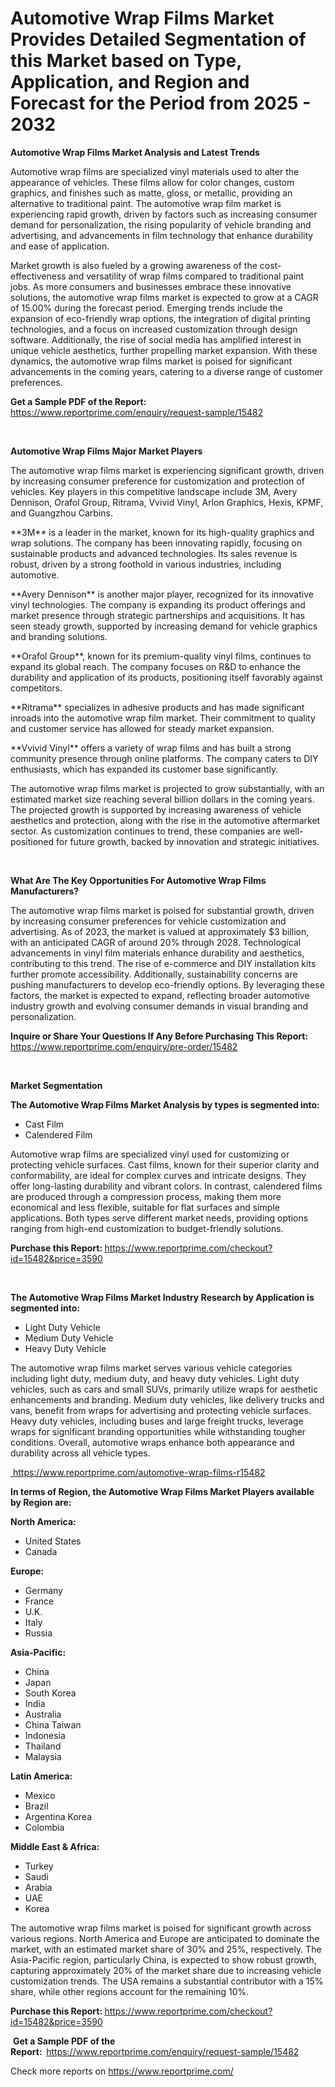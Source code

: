 <p><h1>Automotive Wrap Films Market Provides Detailed Segmentation of this Market based on Type, Application, and Region and Forecast for the Period from 2025 - 2032</h1></p><p><strong>Automotive Wrap Films Market Analysis and Latest Trends</strong></p>
<p><p>Automotive wrap films are specialized vinyl materials used to alter the appearance of vehicles. These films allow for color changes, custom graphics, and finishes such as matte, gloss, or metallic, providing an alternative to traditional paint. The automotive wrap film market is experiencing rapid growth, driven by factors such as increasing consumer demand for personalization, the rising popularity of vehicle branding and advertising, and advancements in film technology that enhance durability and ease of application.</p><p>Market growth is also fueled by a growing awareness of the cost-effectiveness and versatility of wrap films compared to traditional paint jobs. As more consumers and businesses embrace these innovative solutions, the automotive wrap films market is expected to grow at a CAGR of 15.00% during the forecast period. Emerging trends include the expansion of eco-friendly wrap options, the integration of digital printing technologies, and a focus on increased customization through design software. Additionally, the rise of social media has amplified interest in unique vehicle aesthetics, further propelling market expansion. With these dynamics, the automotive wrap films market is poised for significant advancements in the coming years, catering to a diverse range of customer preferences.</p></p>
<p><strong>Get a Sample PDF of the Report:&nbsp;</strong> <a href="https://www.reportprime.com/enquiry/request-sample/15482?utm_campaign=3192&utm_medium=2&utm_source=Github&utm_content=ia&utm_term=20032025&utm_id=automotive-wrap-films">https://www.reportprime.com/enquiry/request-sample/15482</a></p>
<p>&nbsp;</p>
<p><strong>Automotive Wrap Films Major Market Players</strong></p>
<p><p>The automotive wrap films market is experiencing significant growth, driven by increasing consumer preference for customization and protection of vehicles. Key players in this competitive landscape include 3M, Avery Dennison, Orafol Group, Ritrama, Vvivid Vinyl, Arlon Graphics, Hexis, KPMF, and Guangzhou Carbins.</p><p>**3M** is a leader in the market, known for its high-quality graphics and wrap solutions. The company has been innovating rapidly, focusing on sustainable products and advanced technologies. Its sales revenue is robust, driven by a strong foothold in various industries, including automotive.</p><p>**Avery Dennison** is another major player, recognized for its innovative vinyl technologies. The company is expanding its product offerings and market presence through strategic partnerships and acquisitions. It has seen steady growth, supported by increasing demand for vehicle graphics and branding solutions.</p><p>**Orafol Group**, known for its premium-quality vinyl films, continues to expand its global reach. The company focuses on R&D to enhance the durability and application of its products, positioning itself favorably against competitors.</p><p>**Ritrama** specializes in adhesive products and has made significant inroads into the automotive wrap film market. Their commitment to quality and customer service has allowed for steady market expansion.</p><p>**Vvivid Vinyl** offers a variety of wrap films and has built a strong community presence through online platforms. The company caters to DIY enthusiasts, which has expanded its customer base significantly.</p><p>The automotive wrap films market is projected to grow substantially, with an estimated market size reaching several billion dollars in the coming years. The projected growth is supported by increasing awareness of vehicle aesthetics and protection, along with the rise in the automotive aftermarket sector. As customization continues to trend, these companies are well-positioned for future growth, backed by innovation and strategic initiatives.</p></p>
<p>&nbsp;</p>
<p><strong>What Are The Key Opportunities For Automotive Wrap Films Manufacturers?</strong></p>
<p><p>The automotive wrap films market is poised for substantial growth, driven by increasing consumer preferences for vehicle customization and advertising. As of 2023, the market is valued at approximately $3 billion, with an anticipated CAGR of around 20% through 2028. Technological advancements in vinyl film materials enhance durability and aesthetics, contributing to this trend. The rise of e-commerce and DIY installation kits further promote accessibility. Additionally, sustainability concerns are pushing manufacturers to develop eco-friendly options. By leveraging these factors, the market is expected to expand, reflecting broader automotive industry growth and evolving consumer demands in visual branding and personalization.</p></p>
<p><strong>Inquire or Share Your Questions If Any Before Purchasing This Report:</strong> <a href="https://www.reportprime.com/enquiry/pre-order/15482?utm_campaign=3192&utm_medium=2&utm_source=Github&utm_content=ia&utm_term=20032025&utm_id=automotive-wrap-films">https://www.reportprime.com/enquiry/pre-order/15482</a></p>
<p>&nbsp;</p>
<p><strong>Market Segmentation</strong></p>
<p><strong>The Automotive Wrap Films Market Analysis by types is segmented into:</strong></p>
<p><ul><li>Cast Film</li><li>Calendered Film</li></ul></p>
<p><p>Automotive wrap films are specialized vinyl used for customizing or protecting vehicle surfaces. Cast films, known for their superior clarity and conformability, are ideal for complex curves and intricate designs. They offer long-lasting durability and vibrant colors. In contrast, calendered films are produced through a compression process, making them more economical and less flexible, suitable for flat surfaces and simple applications. Both types serve different market needs, providing options ranging from high-end customization to budget-friendly solutions.</p></p>
<p><strong>Purchase this Report:&nbsp;</strong><a href="https://www.reportprime.com/checkout?id=15482&price=3590&utm_campaign=3192&utm_medium=2&utm_source=Github&utm_content=ia&utm_term=20032025&utm_id=automotive-wrap-films">https://www.reportprime.com/checkout?id=15482&price=3590</a></p>
<p>&nbsp;</p>
<p><strong>The Automotive Wrap Films Market Industry Research by Application is segmented into:</strong></p>
<p><ul><li>Light Duty Vehicle</li><li>Medium Duty Vehicle</li><li>Heavy Duty Vehicle</li></ul></p>
<p><p>The automotive wrap films market serves various vehicle categories including light duty, medium duty, and heavy duty vehicles. Light duty vehicles, such as cars and small SUVs, primarily utilize wraps for aesthetic enhancements and branding. Medium duty vehicles, like delivery trucks and vans, benefit from wraps for advertising and protecting vehicle surfaces. Heavy duty vehicles, including buses and large freight trucks, leverage wraps for significant branding opportunities while withstanding tougher conditions. Overall, automotive wraps enhance both appearance and durability across all vehicle types.</p></p>
<p><a href="https://www.reportprime.com/automotive-wrap-films-r15482?utm_campaign=3192&utm_medium=2&utm_source=Github&utm_content=ia&utm_term=20032025&utm_id=automotive-wrap-films">&nbsp;https://www.reportprime.com/automotive-wrap-films-r15482</a></p>
<p><strong>In terms of Region, the Automotive Wrap Films Market Players available by Region are:</strong></p>
<p>
    <p> <strong> North America: </strong>
        <ul>
            <li>United States</li>
            <li>Canada</li>
        </ul>
        </p> 
    <p> <strong> Europe: </strong>
        <ul>
            <li>Germany</li>
            <li>France</li>
            <li>U.K.</li>
            <li>Italy</li>
            <li>Russia</li>
        </ul>
        </p> 
    <p> <strong> Asia-Pacific: </strong>
        <ul>
            <li>China</li>
            <li>Japan</li>
            <li>South Korea</li>
            <li>India</li>
            <li>Australia</li>
            <li>China Taiwan</li>
            <li>Indonesia</li>
            <li>Thailand</li>
            <li>Malaysia</li>
        </ul>
        </p> 
    <p> <strong> Latin America: </strong>
        <ul>
            <li>Mexico</li>
            <li>Brazil</li>
            <li>Argentina Korea</li>
            <li>Colombia</li>
        </ul>
        </p> 
    <p> <strong> Middle East & Africa: </strong>
        <ul>
            <li>Turkey</li>
            <li>Saudi</li>
            <li>Arabia</li>
            <li>UAE</li>
            <li>Korea</li>
        </ul>
    </p>
    </p>
<p><p>The automotive wrap films market is poised for significant growth across various regions. North America and Europe are anticipated to dominate the market, with an estimated market share of 30% and 25%, respectively. The Asia-Pacific region, particularly China, is expected to show robust growth, capturing approximately 20% of the market share due to increasing vehicle customization trends. The USA remains a substantial contributor with a 15% share, while other regions account for the remaining 10%.</p></p>
<p><strong>Purchase this Report: </strong><a href="https://www.reportprime.com/checkout?id=15482&price=3590&utm_campaign=3192&utm_medium=2&utm_source=Github&utm_content=ia&utm_term=20032025&utm_id=automotive-wrap-films">https://www.reportprime.com/checkout?id=15482&price=3590</a></p>
<p>&nbsp;<strong>Get a Sample PDF of the Report:&nbsp;&nbsp;</strong><a href="https://www.reportprime.com/enquiry/request-sample/15482?utm_campaign=3192&utm_medium=2&utm_source=Github&utm_content=ia&utm_term=20032025&utm_id=automotive-wrap-films">https://www.reportprime.com/enquiry/request-sample/15482</a></p>
<p><strong></strong></p>
<p>Check more reports on <a href="https://www.reportprime.com/?utm_campaign=3192&utm_medium=2&utm_source=Github&utm_content=ia&utm_term=20032025&utm_id=automotive-wrap-films">https://www.reportprime.com/</a></p>